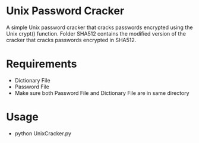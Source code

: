 # Unix Password Cracker  

A simple Unix password cracker that cracks passwords encrypted using the Unix crypt() function. Folder SHA512 contains the modified version of the cracker that cracks passwords encrypted in SHA512.  

# Requirements  

- Dictionary File    
- Password File  
- Make sure both Password File and Dictionary File are in same directory  

# Usage  

- python UnixCracker.py  

